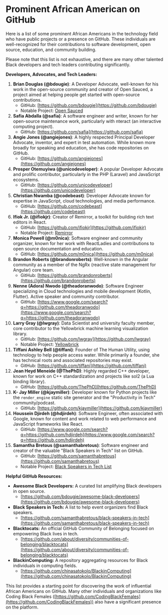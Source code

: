# Prominent African American on GitHub
Here is a list of some prominent African Americans in the technology field who have public projects or a presence on GitHub. These individuals are well-recognized for their contributions to software development, open source, education, and community building.

Please note that this list is not exhaustive, and there are many other talented Black developers and tech leaders contributing significantly.

**Developers, Advocates, and Tech Leaders:**

1.  **Brian Douglas (@bdougie)**: A Developer Advocate, well-known for his work in the open-source community and creator of Open Sauced, a project aimed at helping people get started with open-source contributions.
      * GitHub: [https://github.com/bdougie](https://github.com/bdougie)
      * Notable Project: [Open Sauced](https://github.com/open-sauced)
2.  **Safia Abdalla (@safia)**: A software engineer and writer, known for her open-source maintenance work, particularly with nteract (an interactive computing project).
      * GitHub: [https://github.com/safia](https://github.com/safia)
3.  **Angie Jones (@angiejones)**: A highly respected Principal Developer Advocate, inventor, and expert in test automation. While known more broadly for speaking and education, she has code repositories on GitHub.
      * GitHub: [https://github.com/angiejones](https://github.com/angiejones)
4.  **Prosper Otemuyiwa (@unicodeveloper)**: A popular Developer Advocate and prolific contributor, particularly in the PHP (Laravel) and JavaScript ecosystems.
      * GitHub: [https://github.com/unicodeveloper](https://github.com/unicodeveloper)
5.  **Christian Nwamba (@codebeast)**: Developer Advocate known for expertise in JavaScript, cloud technologies, and media performance.
      * GitHub: [https://github.com/codebeast](https://github.com/codebeast)
6.  **Ifiok Jr. (@ifiokjr)**: Creator of Remirror, a toolkit for building rich text editors in React.
      * GitHub: [https://github.com/ifiokjr](https://github.com/ifiokjr)
      * Notable Project: [Remirror](https://github.com/remirror/remirror)
7.  **Monica Powell (@m0nica)**: Software engineer and community organizer, known for her work with ReactLadies and contributions to open source documentation and education.
      * GitHub: [https://github.com/m0nica](https://github.com/m0nica)
8.  **Brandon Roberts (@brandonroberts)**: Well-known in the Angular community as a member of the NgRx (reactive state management for Angular) core team.
      * GitHub: [https://github.com/brandonroberts](https://github.com/brandonroberts)
9.  **Nenne (Adora) Nwodo (@theadoranwodo)**: Software Engineer specializing in Cloud technologies and mobile development (Kotlin, Flutter). Active speaker and community contributor.
      * GitHub: [https://www.google.com/search?q=https://github.com/theadoranwodo](https://www.google.com/search?q=https://github.com/theadoranwodo)
10. **Larry Gray (@lwgray)**: Data Scientist and university faculty member, core contributor to the Yellowbrick machine learning visualization library.
      * GitHub: [https://github.com/lwgray](https://github.com/lwgray)
      * Notable Project: [Yellowbrick](https://github.com/DistrictDataLabs/yellowbrick)
11. **Tiffani Ashley Bell (@tiffani)**: Founder of The Human Utility, using technology to help people access water. While primarily a founder, she has technical roots and associated repositories may exist.
      * GitHub: [https://github.com/tiffani](https://github.com/tiffani)
12. **Jean Heyd Meneide (@ThePhD)**: Highly regarded C++ developer, known for work on C++ standardization and projects like sol2 (a Lua binding library).
      * GitHub: [https://github.com/ThePhD](https://github.com/ThePhD)
13. **K- Jay Miller (@kjaymiller)**: Developer known for Python projects like the `render_engine` static site generator and the "Productivity in Tech" community/podcast.
      * GitHub: [https://github.com/kjaymiller](https://github.com/kjaymiller)
14. **Houssein Djirdeh (@hdjirdeh)**: Software Engineer, often associated with Google, known for content and work related to web performance and JavaScript frameworks like React.
      * GitHub: [https://www.google.com/search?q=https://github.com/hdjirdeh](https://www.google.com/search?q=https://github.com/hdjirdeh)
15. **Samantha Bretous (@samanthabretous)**: Software engineer and creator of the valuable "Black Speakers in Tech" list on GitHub.
      * GitHub: [https://github.com/samanthabretous](https://github.com/samanthabretous)
      * Notable Project: [Black Speakers in Tech List](https://github.com/samanthabretous/black-speakers-in-tech)

**Helpful GitHub Resources:**

  * **Awesome Black Developers:** A curated list amplifying Black developers in open source.
      * [https://github.com/bdougie/awesome-black-developers](https://github.com/bdougie/awesome-black-developers)
  * **Black Speakers in Tech:** A list to help event organizers find Black speakers.
      * [https://github.com/samanthabretous/black-speakers-in-tech](https://github.com/samanthabretous/black-speakers-in-tech)
  * **Blacktocats:** An official GitHub Community of Belonging focused on empowering Black lives in tech.
      * [https://github.com/about/diversity/communities-of-belonging/blacktocats](https://github.com/about/diversity/communities-of-belonging/blacktocats)
  * **BlackinComputing:** A repository aggregating resources for Black individuals in computing fields.
      * [https://github.com/chinasatokolo/BlackinComputing](https://github.com/chinasatokolo/BlackinComputing)

This list provides a starting point for discovering the work of influential African Americans on GitHub. Many other individuals and organizations like Coding Black Females ([https://github.com/CodingBlackFemales](https://github.com/CodingBlackFemales)) also have a significant presence on the platform.
